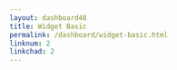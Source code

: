 ```yaml
---
layout: dashboard48
title: Widget Basic
permalink: /dashboard/widget-basic.html
linknum: 2
linkchad: 2
---
```

